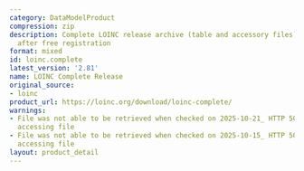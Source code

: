 ```yaml
---
category: DataModelProduct
compression: zip
description: Complete LOINC release archive (table and accessory files) downloadable
  after free registration
format: mixed
id: loinc.complete
latest_version: '2.81'
name: LOINC Complete Release
original_source:
- loinc
product_url: https://loinc.org/download/loinc-complete/
warnings:
- File was not able to be retrieved when checked on 2025-10-21_ HTTP 503 error when
  accessing file
- File was not able to be retrieved when checked on 2025-10-15_ HTTP 503 error when
  accessing file
layout: product_detail
---
```

